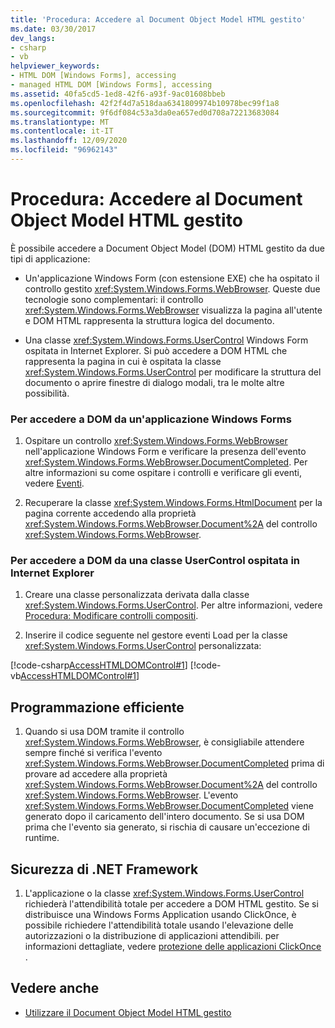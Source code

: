 ```yaml
---
title: 'Procedura: Accedere al Document Object Model HTML gestito'
ms.date: 03/30/2017
dev_langs:
- csharp
- vb
helpviewer_keywords:
- HTML DOM [Windows Forms], accessing
- managed HTML DOM [Windows Forms], accessing
ms.assetid: 40fa5cd5-1ed8-42f6-a93f-9ac01608bbeb
ms.openlocfilehash: 42f2f4d7a518daa6341809974b10978bec99f1a8
ms.sourcegitcommit: 9f6df084c53a3da0ea657ed0d708a72213683084
ms.translationtype: MT
ms.contentlocale: it-IT
ms.lasthandoff: 12/09/2020
ms.locfileid: "96962143"
---
```

# <a name="how-to-access-the-managed-html-document-object-model"></a>Procedura: Accedere al Document Object Model HTML gestito

È possibile accedere a Document Object Model (DOM) HTML gestito da due tipi di applicazione:  
  
- Un'applicazione Windows Form (con estensione EXE) che ha ospitato il controllo gestito <xref:System.Windows.Forms.WebBrowser>. Queste due tecnologie sono complementari: il controllo <xref:System.Windows.Forms.WebBrowser> visualizza la pagina all'utente e DOM HTML rappresenta la struttura logica del documento.  
  
- Una classe <xref:System.Windows.Forms.UserControl> Windows Form ospitata in Internet Explorer. Si può accedere a DOM HTML che rappresenta la pagina in cui è ospitata la classe <xref:System.Windows.Forms.UserControl> per modificare la struttura del documento o aprire finestre di dialogo modali, tra le molte altre possibilità.  
  
### <a name="to-access-dom-from-a-windows-forms-application"></a>Per accedere a DOM da un'applicazione Windows Forms  
  
1. Ospitare un controllo <xref:System.Windows.Forms.WebBrowser> nell'applicazione Windows Form e verificare la presenza dell'evento <xref:System.Windows.Forms.WebBrowser.DocumentCompleted>. Per altre informazioni su come ospitare i controlli e verificare gli eventi, vedere [Eventi](/dotnet/standard/events/index).  
  
2. Recuperare la classe <xref:System.Windows.Forms.HtmlDocument> per la pagina corrente accedendo alla proprietà <xref:System.Windows.Forms.WebBrowser.Document%2A> del controllo <xref:System.Windows.Forms.WebBrowser>.  

### <a name="to-access-dom-from-a-usercontrol-hosted-in-internet-explorer"></a>Per accedere a DOM da una classe UserControl ospitata in Internet Explorer  
  
1. Creare una classe personalizzata derivata dalla classe <xref:System.Windows.Forms.UserControl>. Per altre informazioni, vedere [Procedura: Modificare controlli compositi](how-to-author-composite-controls.md).  
  
2. Inserire il codice seguente nel gestore eventi Load per la classe <xref:System.Windows.Forms.UserControl> personalizzata:  
  
 [!code-csharp[AccessHTMLDOMControl#1](~/samples/snippets/csharp/VS_Snippets_Winforms/AccessHTMLDOMControl/cs/UserControl1.cs#1)]
 [!code-vb[AccessHTMLDOMControl#1](~/samples/snippets/visualbasic/VS_Snippets_Winforms/AccessHTMLDOMControl/vb/UserControl1.vb#1)]  
  
## <a name="robust-programming"></a>Programmazione efficiente  
  
1. Quando si usa DOM tramite il controllo <xref:System.Windows.Forms.WebBrowser>, è consigliabile attendere sempre finché si verifica l'evento <xref:System.Windows.Forms.WebBrowser.DocumentCompleted> prima di provare ad accedere alla proprietà <xref:System.Windows.Forms.WebBrowser.Document%2A> del controllo <xref:System.Windows.Forms.WebBrowser>. L'evento <xref:System.Windows.Forms.WebBrowser.DocumentCompleted> viene generato dopo il caricamento dell'intero documento. Se si usa DOM prima che l'evento sia generato, si rischia di causare un'eccezione di runtime.  
  
## <a name="net-framework-security"></a>Sicurezza di .NET Framework  
  
1. L'applicazione o la classe <xref:System.Windows.Forms.UserControl> richiederà l'attendibilità totale per accedere a DOM HTML gestito. Se si distribuisce una Windows Forms Application usando ClickOnce, è possibile richiedere l'attendibilità totale usando l'elevazione delle autorizzazioni o la distribuzione di applicazioni attendibili. per informazioni dettagliate, vedere [protezione delle applicazioni ClickOnce](/visualstudio/deployment/securing-clickonce-applications) .  
  
## <a name="see-also"></a>Vedere anche

- [Utilizzare il Document Object Model HTML gestito](using-the-managed-html-document-object-model.md)
